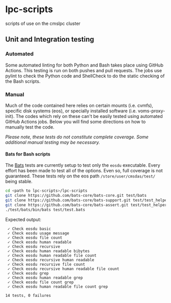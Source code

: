 # lpc-scripts
scripts of use on the cmslpc cluster

## Unit and Integration testing

### Automated
Some automated linting for both Python and Bash takes place using GitHub Actions. This testing is run on both pushes and pull requests. The jobs use pylint to check the Python code and ShellCheck to do the static checking of the Bash scripts.

### Manual
Much of the code contained here relies on certain mounts (i.e. cvmfs), specific disk systems (eos), or specially installed software (i.e. voms-proxy-init). The codes which rely on these can't be easily tested using automated GitHub Actions jobs. Below you will find some directions on how to manually test the code.

*Please note, these tests do not constitute complete coverage. Some additional manual testing may be necessary.*

#### Bats for Bash scripts

The [Bats](https://bats-core.readthedocs.io/en/stable/) tests are currently setup to test only the `eosdu` executable. Every effort has been made to test all of the options. Even so, full coverage is not guaranteed. These tests rely on the eos path `/store/user/cmsdas/test/` being stable.

```bash
cd <path to lpc-scripts>/lpc-scripts
git clone https://github.com/bats-core/bats-core.git test/bats
git clone https://github.com/bats-core/bats-support.git test/test_helper/bats-support
git clone https://github.com/bats-core/bats-assert.git test/test_helper/bats-assert
./test/bats/bin/bats test/test.bats
```

Expected output:
```
 ✓ Check eosdu basic
 ✓ Check eosdu usage message
 ✓ Check eosdu file count
 ✓ Check eosdu human readable
 ✓ Check eosdu recursive
 ✓ Check eosdu human readable bibytes
 ✓ Check eosdu human readable file count
 ✓ Check eosdu recursive human readable
 ✓ Check eosdu recursive file count
 ✓ Check eosdu recursive human readable file count
 ✓ Check eosdu grep
 ✓ Check eosdu human readable grep
 ✓ Check eosdu file count grep
 ✓ Check eosdu human readable file count grep

14 tests, 0 failures
```
